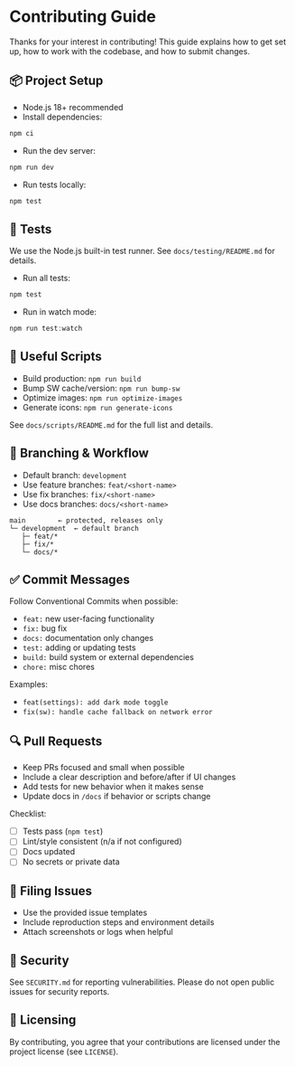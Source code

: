 # Contributing Guide

Thanks for your interest in contributing! This guide explains how to get set up, how to work with the codebase, and how to submit changes.

## 📦 Project Setup

- Node.js 18+ recommended
- Install dependencies:
```powershell
npm ci
```
- Run the dev server:
```powershell
npm run dev
```
- Run tests locally:
```powershell
npm test
```

## 🧪 Tests

We use the Node.js built-in test runner. See `docs/testing/README.md` for details.

- Run all tests:
```powershell
npm test
```
- Run in watch mode:
```powershell
npm run test:watch
```

## 🧰 Useful Scripts

- Build production: `npm run build`
- Bump SW cache/version: `npm run bump-sw`
- Optimize images: `npm run optimize-images`
- Generate icons: `npm run generate-icons`

See `docs/scripts/README.md` for the full list and details.

## 🧭 Branching & Workflow

- Default branch: `development`
- Use feature branches: `feat/<short-name>`
- Use fix branches: `fix/<short-name>`
- Use docs branches: `docs/<short-name>`

```text
main        ← protected, releases only
└─ development  ← default branch
   ├─ feat/*
   ├─ fix/*
   └─ docs/*
```

## ✅ Commit Messages

Follow Conventional Commits when possible:

- `feat:` new user-facing functionality
- `fix:` bug fix
- `docs:` documentation only changes
- `test:` adding or updating tests
- `build:` build system or external dependencies
- `chore:` misc chores

Examples:
- `feat(settings): add dark mode toggle`
- `fix(sw): handle cache fallback on network error`

## 🔍 Pull Requests

- Keep PRs focused and small when possible
- Include a clear description and before/after if UI changes
- Add tests for new behavior when it makes sense
- Update docs in `/docs` if behavior or scripts change

Checklist:
- [ ] Tests pass (`npm test`)
- [ ] Lint/style consistent (n/a if not configured)
- [ ] Docs updated
- [ ] No secrets or private data

## 🐛 Filing Issues

- Use the provided issue templates
- Include reproduction steps and environment details
- Attach screenshots or logs when helpful

## 🔐 Security

See `SECURITY.md` for reporting vulnerabilities. Please do not open public issues for security reports.

## 📄 Licensing

By contributing, you agree that your contributions are licensed under the project license (see `LICENSE`).
